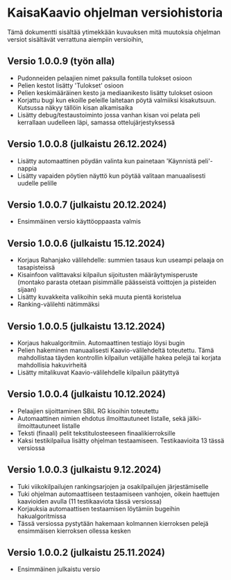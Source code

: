 # KaisaKaavio ohjelman versiohistoria

Tämä dokumentti sisältää ytimekkään kuvauksen mitä muutoksia ohjelman versiot sisältävät verrattuna aiempiin versioihin,

## Versio 1.0.0.9		(työn alla)

* Pudonneiden pelaajien nimet paksulla fontilla tulokset osioon
* Pelien kestot lisätty 'Tulokset' osioon
* Pelien keskimääräinen kesto ja mediaanikesto lisätty tulokset osioon
* Korjattu bugi kun ekoille peleille laitetaan pöytä valmiiksi kisakutsuun. Kutsussa näkyy tällöin kisan alkamisaika
* Lisätty debug/testaustoiminto jossa vanhan kisan voi pelata peli kerrallaan uudelleen läpi, samassa ottelujärjestyksessä

## Versio 1.0.0.8		(julkaistu 26.12.2024)

* Lisätty automaattinen pöydän valinta kun painetaan 'Käynnistä peli'-nappia
* Lisätty vapaiden pöytien näyttö kun pöytää valitaan manuaalisesti uudelle pelille

## Versio 1.0.0.7		(julkaistu 20.12.2024)

* Ensimmäinen versio käyttöoppaasta valmis

## Versio 1.0.0.6		(julkaistu 15.12.2024)

* Korjaus Rahanjako välilehdelle: summien tasaus kun useampi pelaaja on tasapisteissä
* Kisainfoon valittavaksi kilpailun sijoitusten määräytymisperuste (montako parasta otetaan pisimmälle päässeistä voittojen ja pisteiden sijaan)
* Lisätty kuvakkeita valikoihin sekä muuta pientä koristelua
* Ranking-välilehti nätimmäksi

## Versio 1.0.0.5		(julkaistu 13.12.2024)

* Korjaus hakualgoritmiin. Automaattinen testiajo löysi bugin
* Pelien hakeminen manuaalisesti Kaavio-välilehdeltä toteutettu. Tämä mahdollistaa täyden kontrollin kilpailun vetäjälle hakea pelejä tai korjata mahdollisia hakuvirheitä
* Lisätty mitalikuvat Kaavio-välilehdelle kilpailun päätyttyä

## Versio 1.0.0.4		(julkaistu 10.12.2024)

* Pelaajien sijoittaminen SBiL RG kisoihin toteutettu
* Automaattinen nimien ehdotus ilmoittautuneet listalle, sekä jälki-ilmoittautuneet listalle
* Teksti (finaali) pelit tekstitulosteeseen finaalikierroksille
* Kaksi testikilpailua lisätty ohjelman testaamiseen. Testikaavioita 13 tässä versiossa

## Versio 1.0.0.3		(julkaistu 9.12.2024)

* Tuki viikokilpailujen rankingsarjojen ja osakilpailujen järjestämiselle
* Tuki ohjelman automaattiseen testaamiseen vanhojen, oikein haettujen kaavioiden avulla (11 testikaaviota tässä versiossa)
* Korjauksia automaattisen testaamisen löytämiin bugeihin hakualgoritmissa 
* Tässä versiossa pystytään hakemaan kolmannen kierroksen pelejä ensimmäisen kierroksen ollessa kesken

## Versio 1.0.0.2		(julkaistu 25.11.2024)

* Ensimmäinen julkaistu versio
 

